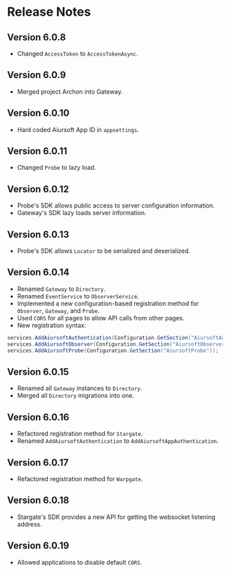 # Release Notes

## Version 6.0.8

- Changed `AccessToken` to `AccessTokenAsync`.

## Version 6.0.9

- Merged project Archon into Gateway.

## Version 6.0.10

- Hard coded Aiursoft App ID in `appsettings`.

## Version 6.0.11

- Changed `Probe` to lazy load.

## Version 6.0.12

- Probe's SDK allows public access to server configuration information.
- Gateway's SDK lazy loads server information.

## Version 6.0.13

- Probe's SDK allows `Locator` to be serialized and deserialized.

## Version 6.0.14

- Renamed `Gateway` to `Directory`.
- Renamed `EventService` to `ObserverService`.
- Implemented a new configuration-based registration method for `Observer`, `Gateway`, and `Probe`.
- Used `CORS` for all pages to allow API calls from other pages.
- New registration syntax:

```csharp
services.AddAiursoftAuthentication(Configuration.GetSection("AiursoftAuthentication"));
services.AddAiursoftObserver(Configuration.GetSection("AiursoftObserver"));
services.AddAiursoftProbe(Configuration.GetSection("AiursoftProbe"));
```

## Version 6.0.15

- Renamed all `Gateway` instances to `Directory`.
- Merged all `Directory` migrations into one.

## Version 6.0.16

- Refactored registration method for `Stargate`.
- Renamed `AddAiursoftAuthentication` to `AddAiursoftAppAuthentication`.

## Version 6.0.17

- Refactored registration method for `Warpgate`.

## Version 6.0.18

- Stargate's SDK provides a new API for getting the websocket listening address.

## Version 6.0.19

- Allowed applications to disable default `CORS`.
